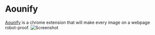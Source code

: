 # Aounify
[Aounify][aounify] is a chrome extension that will make every image on a webpage robot-proof.
![Screenshot][scrot]

[aounify]: https://kylesferrazza.com/aounify/
[scrot]: https://github.com/kylesferrazza/aounify/raw/master/scrot.jpg
